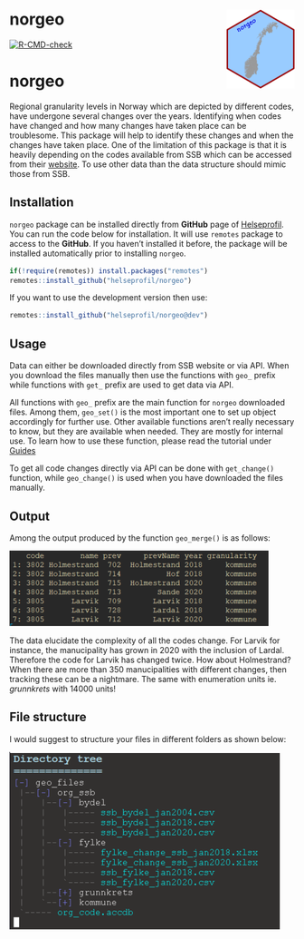 
# norgeo <img src='man/figures/norgeo_logo.png' align="right" height="139" />

<!-- badges: start -->

[![R-CMD-check](https://github.com/helseprofil/norgeo/workflows/R-CMD-check/badge.svg)](https://github.com/helseprofil/norgeo/actions)
<!-- badges: end -->

# norgeo

Regional granularity levels in Norway which are depicted by different
codes, have undergone several changes over the years. Identifying when
codes have changed and how many changes have taken place can be
troublesome. This package will help to identify these changes and when
the changes have taken place. One of the limitation of this package is
that it is heavily depending on the codes available from SSB which can
be accessed from their
[website](https://www.ssb.no/befolkning/artikler-og-publikasjoner/regionale-endringer-2020).
To use other data than the data structure should mimic those from SSB.

## Installation

`norgeo` package can be installed directly from **GitHub** page of
[Helseprofil](https://github.com/helseprofil). You can run the code
below for installation. It will use `remotes` package to access to the
**GitHub**. If you haven’t installed it before, the package will be
installed automatically prior to installing `norgeo`.

``` r
if(!require(remotes)) install.packages("remotes")
remotes::install_github("helseprofil/norgeo")
```

If you want to use the development version then use:

``` r
remotes::install_github("helseprofil/norgeo@dev")
```

## Usage

Data can either be downloaded directly from SSB website or via API. When
you download the files manually then use the functions with `geo_`
prefix while functions with `get_` prefix are used to get data via API.

All functions with `geo_` prefix are the main function for `norgeo`
downloaded files. Among them, `geo_set()` is the most important one to
set up object accordingly for further use. Other available functions
aren’t really necessary to know, but they are available when needed.
They are mostly for internal use. To learn how to use these function,
please read the tutorial under
[Guides](https://helseprofil.github.io/norgeo/articles/use-api.html)

To get all code changes directly via API can be done with `get_change()`
function, while `geo_change()` is used when you have downloaded the
files manually.

## Output

Among the output produced by the function `geo_merge()` is as follows:

![output-result](man/figures/kommune_merge.png)

The data elucidate the complexity of all the codes change. For Larvik
for instance, the manucipality has grown in 2020 with the inclusion of
Lardal. Therefore the code for Larvik has changed twice. How about
Holmestrand? When there are more than 350 manucipalities with different
changes, then tracking these can be a nightmare. The same with
enumeration units ie. *grunnkrets* with 14000 units!

## File structure

I would suggest to structure your files in different folders as shown
below:

![File structure](man/figures/geo_dir2.png)
